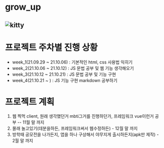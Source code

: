 # grow_up
## ![kitty](https://user-images.githubusercontent.com/88305546/135091128-da4cb4b0-a994-40d3-8963-040acbdac93a.png)

프로젝트 주차별 진행 상황
=======================
* week_1(21.09.29 ~ 21.10.06) : 기본적인 html, css 사용법 익히기   
* week_2(21.10.06 ~ 21.10.12) : JS 문법 공부 및 웹 기능 생각해오기   
* week_3(21.10.12 ~ 21.10.21) : JS 문법 공부 및 기능 구현   
* week_4(21.10.21 ~ ) : JS 기능 구현 markdown 공부하기   

프로젝트 계획 
==========
1. 웹 찍먹 client, 원래 생각했던거 mbti그거를 진행하던가, 프레임워크 vue이런거 공부 -- 11월 말 까지
2. 몰래 놀고있기(데분을하든, 프레임워크써서 웹수정하든) - 12월 말 까지
3. 방학때 공모전을 나가든지, 앱을 하나 구상해서 야무지게 출시하든지(apk만 제작) - 2월 말 까지